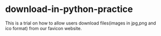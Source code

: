 # download-in-python-practice
This is a trial on how to allow users download files(images in jpg,png and ico format) from our favicon website.
